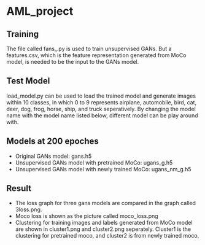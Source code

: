 # AML_project

## Training
The file called fans_.py is used to train unsupervised GANs. But a features.csv, which is the feature representation generated from MoCo model, is needed to be the input to the GANs model. 

## Test Model
load_model.py can be used to load the trained model and generate images within 10 classes, in which 0 to 9 represents airplane, automobile, bird, cat, deer, dog, frog, horse, ship, and truck seperatively. By changing the model name with the model name listed below, different model can be play around with.  

## Models at 200 epoches
* Original GANs model: gans.h5
* Unsupervised GANs model with pretrained MoCo: ugans_g.h5
* Unsupervised GANs model with newly trained MoCo: ugans_nm_g.h5

## Result
* The loss graph for three gans models are compared in the graph called 3loss.png.
* Moco loss is shown as the picture called moco_loss.png
* Clustering for training images and labels generated from MoCo model are shown in cluster1.png and cluster2.png seperately. Cluster1 is the clustering for pretrained moco, and cluster2 is from newly trained moco. 
